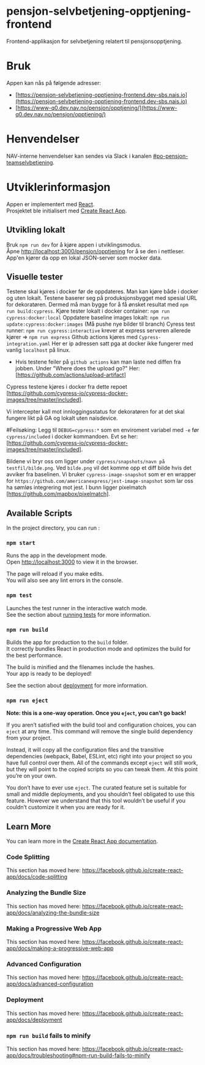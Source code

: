 # pensjon-selvbetjening-opptjening-frontend

Frontend-applikasjon for selvbetjening relatert til pensjonsopptjening.

# Bruk

Appen kan nås på følgende adresser: 
- [https://pensjon-selvbetjening-opptjening-frontend.dev-sbs.nais.io](https://pensjon-selvbetjening-opptjening-frontend.dev-sbs.nais.io)
- [https://www-q0.dev.nav.no/pensjon/opptjening/](https://www-q0.dev.nav.no/pensjon/opptjening/)

# Henvendelser

NAV-interne henvendelser kan sendes via Slack i kanalen [#po-pensjon-teamselvbetjening](https://nav-it.slack.com/archives/C014M7U1GBY).

# Utviklerinformasjon

Appen er implementert med [React](https://reactjs.org/).<br/>
Prosjektet ble initialisert med [Create React App](https://github.com/facebook/create-react-app).

## Utvikling lokalt

Bruk `npm run dev` for å kjøre appen i utviklingsmodus.<br/> 
Åpne [http://localhost:3000/pensjon/opptjening](http://localhost:3000/pensjon/opptjening) for å se den i nettleser.
App'en kjører da opp en lokal JSON-server som mocker data.

## Visuelle tester
Testene skal kjøres i docker før de oppdateres. Man kan kjøre både i docker og uten lokalt.
Testene baserer seg på produksjonsbygget med spesial URL for dekoratøren. Dermed må 
man bygge for å få ønsket resultat med `npm run build:cypress`.
Kjøre tester lokalt i docker container: `npm run cypress:docker:local`
Oppdatere baseline images lokalt: `npm run update:cypress:docker:images` (Må pushe nye bilder til branch)
Cyress test runner: `npm run cypress:interactive` krever at express serveren allerede kjører => `npm run express`
Github actions kjøres med `Cypress-integration.yaml` Her er ip adressen satt pga at docker 
ikke fungerer med vanlig `localhost` på linux. 
- Hvis testene feiler på `github actions` kan man laste ned diffen fra jobben. Under "Where does the upload go?"
Her: [https://github.com/actions/upload-artifact]

Cypress testene kjøres i docker fra dette repoet [https://github.com/cypress-io/cypress-docker-images/tree/master/included].

Vi intercepter kall mot innloggingsstatus for dekoratøren for at det skal fungere likt på 
GA og lokalt uten naisdevice.

#Feilsøking:
Legg til `DEBUG=cypress:*` som en enviroment variabel med `-e` før `cypress/included` i docker kommandoen.
Evt se her: [https://github.com/cypress-io/cypress-docker-images/tree/master/included].

Bildene vi bryr oss om ligger under `cypress/snapshots/navn på testfil/bilde.png`.
Ved `bilde.png` vil det komme opp et diff bilde hvis det avviker fra baselinen.
Vi bruker `cypress-image-snapshot` som er en wrapper for `https://github.com/americanexpress/jest-image-snapshot`
som lar oss ha sømløs integrering mot jest.
I bunn ligger pixelmatch [https://github.com/mapbox/pixelmatch].

## Available Scripts

In the project directory, you can run :

### `npm start`

Runs the app in the development mode.<br />
Open [http://localhost:3000](http://localhost:3000) to view it in the browser.

The page will reload if you make edits.<br />
You will also see any lint errors in the console.

### `npm test`

Launches the test runner in the interactive watch mode.<br />
See the section about [running tests](https://facebook.github.io/create-react-app/docs/running-tests) for more information.

### `npm run build`

Builds the app for production to the `build` folder.<br />
It correctly bundles React in production mode and optimizes the build for the best performance.

The build is minified and the filenames include the hashes.<br />
Your app is ready to be deployed!

See the section about [deployment](https://facebook.github.io/create-react-app/docs/deployment) for more information.

### `npm run eject`

**Note: this is a one-way operation. Once you `eject`, you can’t go back!**

If you aren’t satisfied with the build tool and configuration choices, you can `eject` at any time. This command will remove the single build dependency from your project.

Instead, it will copy all the configuration files and the transitive dependencies (webpack, Babel, ESLint, etc) right into your project so you have full control over them. All of the commands except `eject` will still work, but they will point to the copied scripts so you can tweak them. At this point you’re on your own.

You don’t have to ever use `eject`. The curated feature set is suitable for small and middle deployments, and you shouldn’t feel obligated to use this feature. However we understand that this tool wouldn’t be useful if you couldn’t customize it when you are ready for it.

## Learn More

You can learn more in the [Create React App documentation](https://facebook.github.io/create-react-app/docs/getting-started).

### Code Splitting

This section has moved here: https://facebook.github.io/create-react-app/docs/code-splitting

### Analyzing the Bundle Size

This section has moved here: https://facebook.github.io/create-react-app/docs/analyzing-the-bundle-size

### Making a Progressive Web App

This section has moved here: https://facebook.github.io/create-react-app/docs/making-a-progressive-web-app

### Advanced Configuration

This section has moved here: https://facebook.github.io/create-react-app/docs/advanced-configuration

### Deployment

This section has moved here: https://facebook.github.io/create-react-app/docs/deployment

### `npm run build` fails to minify

This section has moved here: https://facebook.github.io/create-react-app/docs/troubleshooting#npm-run-build-fails-to-minify
